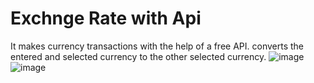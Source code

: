 # Exchnge Rate with Api
 It makes currency transactions with the help of a free API. converts the entered and selected currency to the other selected currency.
![image](https://user-images.githubusercontent.com/101465668/223512911-dd810024-46fe-4ec9-9898-9b0c80ee3660.png)
![image](https://user-images.githubusercontent.com/101465668/223513076-7af3a330-3497-4016-a8bd-2127f9b975b5.png)
